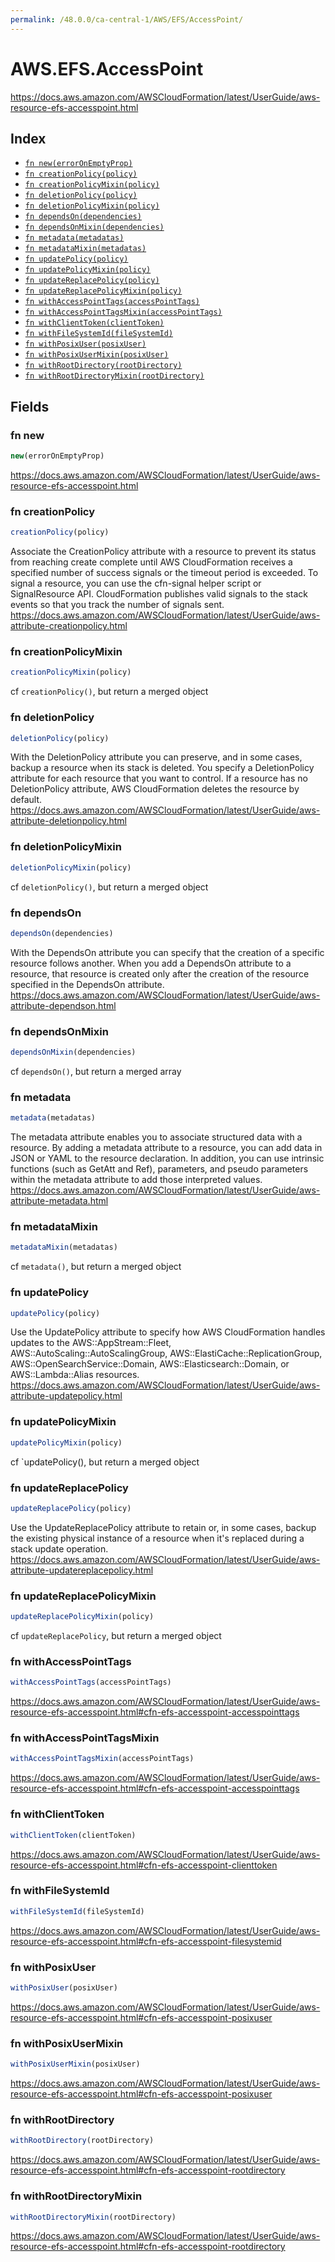 ```yaml
---
permalink: /48.0.0/ca-central-1/AWS/EFS/AccessPoint/
---
```


# AWS.EFS.AccessPoint

https://docs.aws.amazon.com/AWSCloudFormation/latest/UserGuide/aws-resource-efs-accesspoint.html

## Index

* [`fn new(errorOnEmptyProp)`](#fn-new)
* [`fn creationPolicy(policy)`](#fn-creationpolicy)
* [`fn creationPolicyMixin(policy)`](#fn-creationpolicymixin)
* [`fn deletionPolicy(policy)`](#fn-deletionpolicy)
* [`fn deletionPolicyMixin(policy)`](#fn-deletionpolicymixin)
* [`fn dependsOn(dependencies)`](#fn-dependson)
* [`fn dependsOnMixin(dependencies)`](#fn-dependsonmixin)
* [`fn metadata(metadatas)`](#fn-metadata)
* [`fn metadataMixin(metadatas)`](#fn-metadatamixin)
* [`fn updatePolicy(policy)`](#fn-updatepolicy)
* [`fn updatePolicyMixin(policy)`](#fn-updatepolicymixin)
* [`fn updateReplacePolicy(policy)`](#fn-updatereplacepolicy)
* [`fn updateReplacePolicyMixin(policy)`](#fn-updatereplacepolicymixin)
* [`fn withAccessPointTags(accessPointTags)`](#fn-withaccesspointtags)
* [`fn withAccessPointTagsMixin(accessPointTags)`](#fn-withaccesspointtagsmixin)
* [`fn withClientToken(clientToken)`](#fn-withclienttoken)
* [`fn withFileSystemId(fileSystemId)`](#fn-withfilesystemid)
* [`fn withPosixUser(posixUser)`](#fn-withposixuser)
* [`fn withPosixUserMixin(posixUser)`](#fn-withposixusermixin)
* [`fn withRootDirectory(rootDirectory)`](#fn-withrootdirectory)
* [`fn withRootDirectoryMixin(rootDirectory)`](#fn-withrootdirectorymixin)

## Fields

### fn new

```ts
new(errorOnEmptyProp)
```

https://docs.aws.amazon.com/AWSCloudFormation/latest/UserGuide/aws-resource-efs-accesspoint.html

### fn creationPolicy

```ts
creationPolicy(policy)
```

Associate the CreationPolicy attribute with a resource to prevent its status from reaching create complete until AWS CloudFormation receives a specified number of success signals or the timeout period is exceeded. To signal a resource, you can use the cfn-signal helper script or SignalResource API. CloudFormation publishes valid signals to the stack events so that you track the number of signals sent. 
https://docs.aws.amazon.com/AWSCloudFormation/latest/UserGuide/aws-attribute-creationpolicy.html

### fn creationPolicyMixin

```ts
creationPolicyMixin(policy)
```

cf `creationPolicy()`, but return a merged object

### fn deletionPolicy

```ts
deletionPolicy(policy)
```

With the DeletionPolicy attribute you can preserve, and in some cases, backup a resource when its stack is deleted. You specify a DeletionPolicy attribute for each resource that you want to control. If a resource has no DeletionPolicy attribute, AWS CloudFormation deletes the resource by default. 
https://docs.aws.amazon.com/AWSCloudFormation/latest/UserGuide/aws-attribute-deletionpolicy.html

### fn deletionPolicyMixin

```ts
deletionPolicyMixin(policy)
```

cf `deletionPolicy()`, but return a merged object

### fn dependsOn

```ts
dependsOn(dependencies)
```

With the DependsOn attribute you can specify that the creation of a specific resource follows another. When you add a DependsOn attribute to a resource, that resource is created only after the creation of the resource specified in the DependsOn attribute. 
https://docs.aws.amazon.com/AWSCloudFormation/latest/UserGuide/aws-attribute-dependson.html

### fn dependsOnMixin

```ts
dependsOnMixin(dependencies)
```

cf `dependsOn()`, but return a merged array

### fn metadata

```ts
metadata(metadatas)
```

The metadata attribute enables you to associate structured data with a resource. By adding a metadata attribute to a resource, you can add data in JSON or YAML to the resource declaration. In addition, you can use intrinsic functions (such as GetAtt and Ref), parameters, and pseudo parameters within the metadata attribute to add those interpreted values. 
https://docs.aws.amazon.com/AWSCloudFormation/latest/UserGuide/aws-attribute-metadata.html

### fn metadataMixin

```ts
metadataMixin(metadatas)
```

cf `metadata()`, but return a merged object

### fn updatePolicy

```ts
updatePolicy(policy)
```

Use the UpdatePolicy attribute to specify how AWS CloudFormation handles updates to the AWS::AppStream::Fleet, AWS::AutoScaling::AutoScalingGroup, AWS::ElastiCache::ReplicationGroup, AWS::OpenSearchService::Domain, AWS::Elasticsearch::Domain, or AWS::Lambda::Alias resources. 
https://docs.aws.amazon.com/AWSCloudFormation/latest/UserGuide/aws-attribute-updatepolicy.html

### fn updatePolicyMixin

```ts
updatePolicyMixin(policy)
```

cf `updatePolicy(), but return a merged object

### fn updateReplacePolicy

```ts
updateReplacePolicy(policy)
```

Use the UpdateReplacePolicy attribute to retain or, in some cases, backup the existing physical instance of a resource when it's replaced during a stack update operation. 
https://docs.aws.amazon.com/AWSCloudFormation/latest/UserGuide/aws-attribute-updatereplacepolicy.html

### fn updateReplacePolicyMixin

```ts
updateReplacePolicyMixin(policy)
```

cf `updateReplacePolicy`, but return a merged object

### fn withAccessPointTags

```ts
withAccessPointTags(accessPointTags)
```

https://docs.aws.amazon.com/AWSCloudFormation/latest/UserGuide/aws-resource-efs-accesspoint.html#cfn-efs-accesspoint-accesspointtags

### fn withAccessPointTagsMixin

```ts
withAccessPointTagsMixin(accessPointTags)
```

https://docs.aws.amazon.com/AWSCloudFormation/latest/UserGuide/aws-resource-efs-accesspoint.html#cfn-efs-accesspoint-accesspointtags

### fn withClientToken

```ts
withClientToken(clientToken)
```

https://docs.aws.amazon.com/AWSCloudFormation/latest/UserGuide/aws-resource-efs-accesspoint.html#cfn-efs-accesspoint-clienttoken

### fn withFileSystemId

```ts
withFileSystemId(fileSystemId)
```

https://docs.aws.amazon.com/AWSCloudFormation/latest/UserGuide/aws-resource-efs-accesspoint.html#cfn-efs-accesspoint-filesystemid

### fn withPosixUser

```ts
withPosixUser(posixUser)
```

https://docs.aws.amazon.com/AWSCloudFormation/latest/UserGuide/aws-resource-efs-accesspoint.html#cfn-efs-accesspoint-posixuser

### fn withPosixUserMixin

```ts
withPosixUserMixin(posixUser)
```

https://docs.aws.amazon.com/AWSCloudFormation/latest/UserGuide/aws-resource-efs-accesspoint.html#cfn-efs-accesspoint-posixuser

### fn withRootDirectory

```ts
withRootDirectory(rootDirectory)
```

https://docs.aws.amazon.com/AWSCloudFormation/latest/UserGuide/aws-resource-efs-accesspoint.html#cfn-efs-accesspoint-rootdirectory

### fn withRootDirectoryMixin

```ts
withRootDirectoryMixin(rootDirectory)
```

https://docs.aws.amazon.com/AWSCloudFormation/latest/UserGuide/aws-resource-efs-accesspoint.html#cfn-efs-accesspoint-rootdirectory